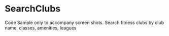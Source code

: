 SearchClubs
===========

Code Sample only to accompany screen shots. Search fitness clubs by club name, classes, amenities, leagues
